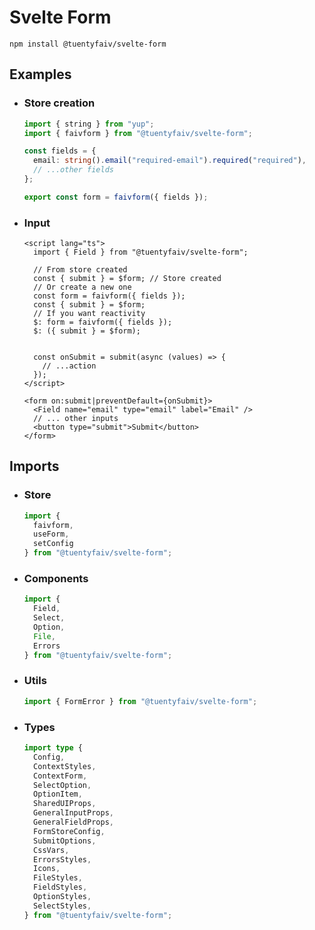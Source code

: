# Svelte Form

`npm install @tuentyfaiv/svelte-form`

## Examples

- ### Store creation
  ```typescript
  import { string } from "yup";
  import { faivform } from "@tuentyfaiv/svelte-form";

  const fields = {
    email: string().email("required-email").required("required"),
    // ...other fields
  };

  export const form = faivform({ fields });
  ```
- ### Input
  ```svelte
  <script lang="ts">
    import { Field } from "@tuentyfaiv/svelte-form";

    // From store created
    const { submit } = $form; // Store created
    // Or create a new one
    const form = faivform({ fields });
    const { submit } = $form;
    // If you want reactivity
    $: form = faivform({ fields });
    $: ({ submit } = $form);


    const onSubmit = submit(async (values) => {
      // ...action
    });
  </script>

  <form on:submit|preventDefault={onSubmit}>
    <Field name="email" type="email" label="Email" />
    // ... other inputs
    <button type="submit">Submit</button>
  </form>
  ```

## Imports
- ### Store 
  ```typescript
  import {
    faivform,
    useForm,
    setConfig
  } from "@tuentyfaiv/svelte-form";
  ```
- ### Components
  ```typescript
  import {
    Field,
    Select,
    Option,
    File,
    Errors
  } from "@tuentyfaiv/svelte-form";
  ```
- ### Utils
  ```typescript
  import { FormError } from "@tuentyfaiv/svelte-form";
  ```
- ### Types
  ```typescript
  import type {
    Config,
    ContextStyles,
    ContextForm,
    SelectOption,
    OptionItem,
    SharedUIProps,
    GeneralInputProps,
    GeneralFieldProps,
    FormStoreConfig,
    SubmitOptions,
    CssVars,
    ErrorsStyles,
    Icons,
    FileStyles,
    FieldStyles,
    OptionStyles,
    SelectStyles,
  } from "@tuentyfaiv/svelte-form";
  ```